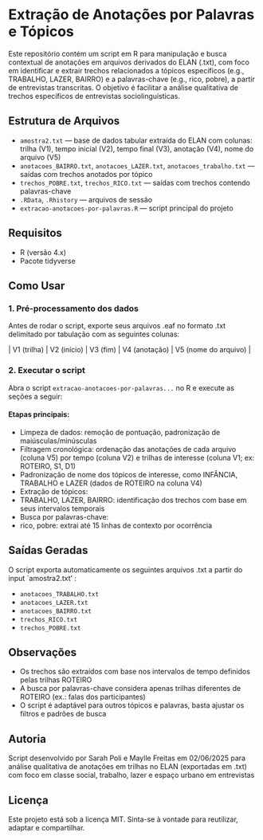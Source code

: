 # Extração de Anotações por Palavras e Tópicos

Este repositório contém um script em R para manipulação e busca contextual de anotações em arquivos derivados do ELAN (.txt), com foco em identificar e extrair trechos relacionados a tópicos específicos (e.g., TRABALHO, LAZER, BAIRRO) e a palavras-chave (e.g.,  rico, pobre), a partir de entrevistas transcritas. O objetivo é facilitar a análise qualitativa de trechos específicos de entrevistas sociolinguísticas.

## Estrutura de Arquivos

- `amostra2.txt` — base de dados tabular extraída do ELAN com colunas: trilha (V1), tempo inicial (V2), tempo final (V3), anotação (V4), nome do arquivo (V5)
- `anotacoes_BAIRRO.txt`, `anotacoes_LAZER.txt`, `anotacoes_trabalho.txt` — saídas com trechos anotados por tópico
- `trechos_POBRE.txt`, `trechos_RICO.txt` — saídas com trechos contendo palavras-chave
- `.RData`, `.Rhistory` — arquivos de sessão
- `extracao-anotacoes-por-palavras.R` — script principal do projeto

## Requisitos

- R (versão 4.x)
- Pacote tidyverse

## Como Usar

### 1. Pré-processamento dos dados

Antes de rodar o script, exporte seus arquivos .eaf no formato .txt delimitado por tabulação com as seguintes colunas:

| V1 (trilha) | V2 (início) | V3 (fim) | V4 (anotação) | V5 (nome do arquivo) |

### 2. Executar o script

Abra o script `extracao-anotacoes-por-palavras...` no R e execute as seções a seguir:

#### Etapas principais:

- Limpeza de dados: remoção de pontuação, padronização de maiúsculas/minúsculas
- Filtragem cronológica: ordenação das anotações de cada arquivo (coluna V5) por tempo (coluna V2) e trilhas de interesse (coluna V1; ex: ROTEIRO, S1, D1)
- Padronização de nome dos tópicos de interesse, como INFÂNCIA, TRABALHO e LAZER (dados de ROTEIRO na coluna V4)
- Extração de tópicos:
- TRABALHO, LAZER, BAIRRO: identificação dos trechos com base em seus intervalos temporais
- Busca por palavras-chave:
 - rico, pobre: extrai até 15 linhas de contexto por ocorrência

## Saídas Geradas

O script exporta automaticamente os seguintes arquivos .txt a partir do input `amostra2.txt’ :

- `anotacoes_TRABALHO.txt`
- `anotacoes_LAZER.txt`
- `anotacoes_BAIRRO.txt`
- `trechos_RICO.txt`
- `trechos_POBRE.txt`

## Observações

- Os trechos são extraídos com base nos intervalos de tempo definidos pelas trilhas ROTEIRO
- A busca por palavras-chave considera apenas trilhas diferentes de ROTEIRO (ex.: falas dos participantes)
- O script é adaptável para outros tópicos e palavras, basta ajustar os filtros e padrões de busca

## Autoria

Script desenvolvido por Sarah Poli e Maylle Freitas em 02/06/2025 para análise qualitativa de anotações em trilhas no ELAN (exportadas em .txt) com foco em classe social, trabalho, lazer e espaço urbano em entrevistas

## Licença

Este projeto está sob a licença MIT. Sinta-se à vontade para reutilizar, adaptar e compartilhar.


